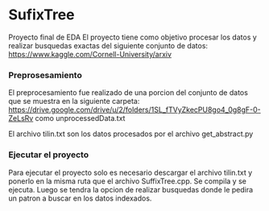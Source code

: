 SufixTree
=========

Proyecto final de EDA
El proyecto tiene como objetivo procesar los datos y realizar busquedas exactas del siguiente conjunto de datos:
https://www.kaggle.com/Cornell-University/arxiv

### Preprosesamiento

El preprocesamiento fue realizado de una porcion del conjunto de datos que se muestra en la siguiente carpeta:
https://drive.google.com/drive/u/2/folders/1SL_fTVyZkecPU8go4_0g8gF-0-ZeLsRv
como unprocessedData.txt

El archivo tilin.txt son los datos procesados por el archivo get_abstract.py


### Ejecutar el proyecto

Para ejecutar el proyecto solo es necesario descargar el archivo tilin.txt
y ponerlo en la misma ruta que el archivo SuffixTree.cpp. Se compila y se ejecuta.
Luego se tendra la opcion de realizar busquedas donde le pedira un patron a buscar
en los datos indexados.

